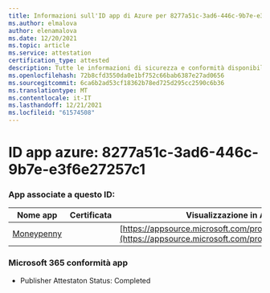 ```yaml
---
title: Informazioni sull'ID app di Azure per 8277a51c-3ad6-446c-9b7e-e3f6e27257c1
ms.author: elmalova
author: elenamalova
ms.date: 12/20/2021
ms.topic: article
ms.service: attestation
certification_type: attested
description: Tutte le informazioni di sicurezza e conformità disponibili per 8277a51c-3ad6-446c-9b7e-e3f6e27257c1.
ms.openlocfilehash: 72b8cfd3550da0e1bf752c66bab6387e27ad0656
ms.sourcegitcommit: 6ca6b2ad53cf18362b78ed725d295cc2590c6b36
ms.translationtype: MT
ms.contentlocale: it-IT
ms.lasthandoff: 12/21/2021
ms.locfileid: "61574508"
---
```

# <a name="azure-app-id-8277a51c-3ad6-446c-9b7e-e3f6e27257c1"></a>ID app azure: 8277a51c-3ad6-446c-9b7e-e3f6e27257c1


### <a name="apps-associated-with-this-id"></a>App associate a questo ID:
| **Nome app** | **Certificata** | **Visualizzazione in AppSource** |
|--------------|---------------|-----------------------|
| [Moneypenny](https://docs.microsoft.com/microsoft-365-app-certification/forward/WA200003396) |  | [https://appsource.microsoft.com/product/office/WA200003396](https://appsource.microsoft.com/product/office/WA200003396) |

### <a name="microsoft-365-app-compliance-status"></a>Microsoft 365 conformità app
- Publisher Attestaton Status: Completed
